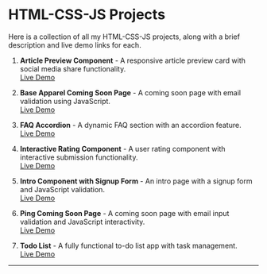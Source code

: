 # HTML-CSS-JS Projects

Here is a collection of all my HTML-CSS-JS projects, along with a brief description and live demo links for each.

1. **Article Preview Component** - A responsive article preview card with social media share functionality.  
   [Live Demo](https://bejewelled-cassata-4dd057.netlify.app)

2. **Base Apparel Coming Soon Page** - A coming soon page with email validation using JavaScript.  
   [Live Demo](https://beautiful-melba-1b797e.netlify.app)

3. **FAQ Accordion** - A dynamic FAQ section with an accordion feature.  
   [Live Demo](https://endearing-florentine-cc234e.netlify.app)

4. **Interactive Rating Component** - A user rating component with interactive submission functionality.  
   [Live Demo](https://peppy-kataifi-c93d63.netlify.app)

5. **Intro Component with Signup Form** - An intro page with a signup form and JavaScript validation.  
   [Live Demo](https://thriving-wisp-012f47.netlify.app)

6. **Ping Coming Soon Page** - A coming soon page with email input validation and JavaScript interactivity.  
   [Live Demo](https://rococo-smakager-81dd4a.netlify.app)

7. **Todo List** - A fully functional to-do list app with task management.  
   [Live Demo](https://silver-capybara-1f453f.netlify.app)

---

